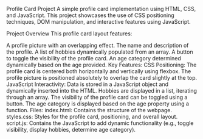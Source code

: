 Profile Card Project
A simple profile card implementation using HTML, CSS, and JavaScript. This project showcases the use of CSS positioning techniques, DOM manipulation, and interactive features using JavaScript.

Project Overview
This profile card layout features:

A profile picture with an overlapping effect.
The name and description of the profile.
A list of hobbies dynamically populated from an array.
A button to toggle the visibility of the profile card.
An age category determined dynamically based on the age provided.
Key Features:
CSS Positioning:
The profile card is centered both horizontally and vertically using flexbox.
The profile picture is positioned absolutely to overlap the card slightly at the top.
JavaScript Interactivity:
Data is stored in a JavaScript object and dynamically inserted into the HTML.
Hobbies are displayed in a list, iterating through an array.
The visibility of the profile card can be toggled using a button.
The age category is displayed based on the age property using a function.
Files:
index.html: Contains the structure of the webpage.
styles.css: Styles for the profile card, positioning, and overall layout.
script.js: Contains the JavaScript to add dynamic functionality (e.g., toggle visibility, display hobbies, determine age category).
